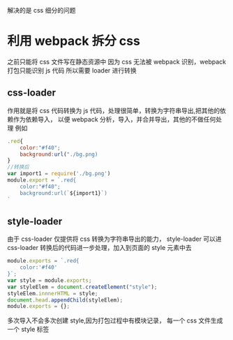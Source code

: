 解决的是 css 细分的问题

# 利用 webpack 拆分 css

之前只能将 css 文件写在静态资源中
因为 css 无法被 webpack 识别，webpack 打包只能识别 js 代码
所以需要 loader 进行转换

## css-loader

作用就是将 css 代码转换为 js 代码，处理很简单，转换为字符串导出,把其他的依赖作为依赖导入，
以便 webpack 分析，导入，并合并导出，其他的不做任何处理
例如

```js
.red{
    color:"#f40";
    background:url("./bg.png)
}
//转换后
var import1 = require('./bg.png')
module.export = `.red{
    color:"#f40";
    background:url(`${import1}`)
`
```

## style-loader

由于 css-loader 仅提供将 css 转换为字符串导出的能力，
style-loader 可以进 css-loader 转换后的代码进一步处理，加入到页面的 style 元素中去

```js
module.exports = `.red{
    color:'#f40'
}`;
var style = module.exports;
var styleElem = document.createElement("style");
styleElem.innnerHTML = style;
document.head.appendChild(styleElem);
module.exports = {};
```

多次导入不会多次创建 style,因为打包过程中有模块记录，
每一个 css 文件生成一个 style 标签
